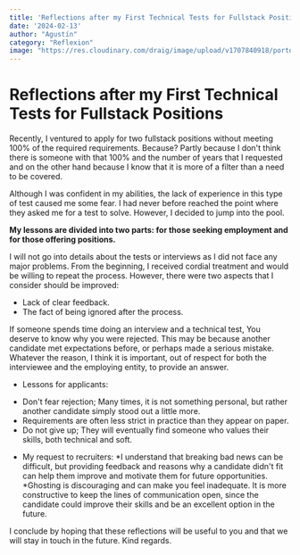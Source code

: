 ```yaml
---
title: 'Reflections after my First Technical Tests for Fullstack Positions'
date: '2024-02-13'
author: "Agustín"
category: "Reflexion"
image: "https://res.cloudinary.com/draig/image/upload/v1707840918/portolio-personal/blog/fj5lgzgto03l0tplcfya.jpg"
---
```


# Reflections after my First Technical Tests for Fullstack Positions
Recently, I ventured to apply for two fullstack positions without meeting 100% of the required requirements.
Because? Partly because I don't think there is someone with that 100% and the number of years that I requested and on the other hand because I know that it is more of a filter than a need to be covered.

Although I was confident in my abilities, the lack of experience in this type of test caused me some fear.
I had never before reached the point where they asked me for a test to solve.
However, I decided to jump into the pool.

**My lessons are divided into two parts: for those seeking employment and for those offering positions.**

I will not go into details about the tests or interviews as I did not face any major problems.
From the beginning, I received cordial treatment and would be willing to repeat the process. However, there were two aspects that I consider should be improved:

- Lack of clear feedback.
- The fact of being ignored after the process.

If someone spends time doing an interview and a technical test,
You deserve to know why you were rejected. This may be because another candidate met expectations before, or perhaps made a serious mistake. Whatever the reason, I think it is important, out of respect for both the interviewee and the employing entity, to provide an answer.

+ Lessons for applicants:

* Don't fear rejection;
Many times, it is not something personal, but rather another candidate simply stood out a little more.
* Requirements are often less strict in practice than they appear on paper.
* Do not give up; They will eventually find someone who values ​​their skills, both technical and soft.

+ My request to recruiters:
*I understand that breaking bad news can be difficult, but providing feedback and reasons why a candidate didn't fit can help them improve and motivate them for future opportunities.
*Ghosting is discouraging and can make you feel inadequate. It is more constructive to keep the lines of communication open,
since the candidate could improve their skills and be an excellent option in the future.

I conclude by hoping that these reflections will be useful to you and that we will stay in touch in the future.
Kind regards.